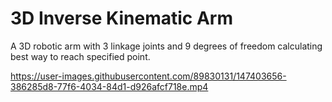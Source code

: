 # 3D Inverse Kinematic Arm

A 3D robotic arm with 3 linkage joints and 9 degrees of freedom calculating best way to reach specified point. 

https://user-images.githubusercontent.com/89830131/147403656-386285d8-77f6-4034-84d1-d926afcf718e.mp4
